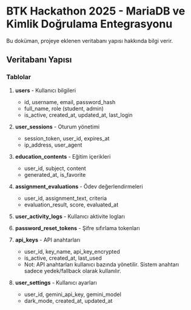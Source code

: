 # BTK Hackathon 2025 - MariaDB ve Kimlik Doğrulama Entegrasyonu

Bu doküman, projeye eklenen veritabanı yapısı hakkında bilgi verir.

## Veritabanı Yapısı

### Tablolar

1. **users** - Kullanıcı bilgileri
   - id, username, email, password_hash
   - full_name, role (student, admin)
   - is_active, created_at, updated_at, last_login

2. **user_sessions** - Oturum yönetimi
   - session_token, user_id, expires_at
   - ip_address, user_agent

3. **education_contents** - Eğitim içerikleri
   - user_id, subject, content
   - generated_at, is_favorite

4. **assignment_evaluations** - Ödev değerlendirmeleri
   - user_id, assignment_text, criteria
   - evaluation_result, score, evaluated_at

5. **user_activity_logs** - Kullanıcı aktivite logları
6. **password_reset_tokens** - Şifre sıfırlama tokenları
7. **api_keys** - API anahtarları
   - user_id, key_name, api_key_encrypted
   - is_active, created_at, last_used
   - Not: API anahtarları kullanıcı bazında yönetilir. Sistem anahtarı sadece yedek/fallback olarak kullanılır.

8. **user_settings** - Kullanıcı ayarları
   - user_id, gemini_api_key, gemini_model
   - dark_mode, created_at, updated_at
